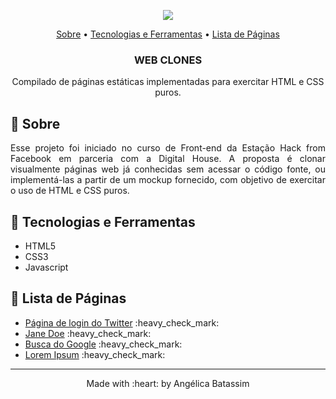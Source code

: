 
<p align="center">
  <img  src="https://user-images.githubusercontent.com/47900225/98310412-9d11f300-1fab-11eb-8e94-9fe292be732d.png">
</p>

 <p align="center">
    <a href="#webclones_about">Sobre</a> • 
    <a href="#webclones_techs">Tecnologias e Ferramentas</a> •  
    <a href="#webclones_pages">Lista de Páginas</a>
    <h3 align="center">WEB CLONES</h3>

  <p align="center"> Compilado de páginas estáticas implementadas para exercitar HTML e CSS puros.  </p>


## :pushpin: Sobre
<p align="justify" id="webclones_about">
  Esse projeto foi iniciado no curso de Front-end da Estação Hack from Facebook em parceria com a Digital House. A proposta é clonar visualmente páginas web já conhecidas sem acessar o código fonte, ou implementá-las a partir de um mockup fornecido, com objetivo de exercitar o uso de HTML e CSS puros.
</p>

## :pushpin: Tecnologias e Ferramentas
<ul id="webclones_techs">
    <li>HTML5</li>
    <li>CSS3</li>
    <li>Javascript</li>
</ul>  

## :pushpin: Lista de Páginas
<ul id="webclones_pages">
    <li><a href="https://twitter-login-page.netlify.app/">Página de login do Twitter</a> :heavy_check_mark:</li>
    <li><a href="https://j-doe.netlify.app/">Jane Doe</a> :heavy_check_mark:</li>
    <li><a href="https://googlec.netlify.app/">Busca do Google</a> :heavy_check_mark:</li>
  <li><a href="https://psel.netlify.app/">Lorem Ipsum</a> :heavy_check_mark:</li>
</ul>  


<footer>
    <hr></hr>
<p align="center">
Made with :heart: by Angélica Batassim
</p>
</footer> 
